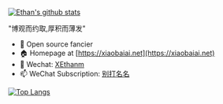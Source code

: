 [![Ethan's github stats](https://github-readme-stats.vercel.app/api?username=yicm&count_private=true&show_icons=true&theme=radical)](https://github.com/anuraghazra/github-readme-stats)

"博观而约取,厚积而薄发"

- 🌱 Open source fancier
- 🏠 Homepage at [https://xiaobaiai.net](https://xiaobaiai.net)
- 💬 Wechat: [XEthanm](https://raw.githubusercontent.com/yicm/yicm/master/XEthanm_344.jpg)
- 📫 WeChat Subscription: [别打名名](https://raw.githubusercontent.com/yicm/yicm/master/biedamingming.png)

[![Top Langs](https://github-readme-stats.vercel.app/api/top-langs/?username=yicm&hide=html&layout=compact)](https://github.com/yicm)

<!--
**yicm/yicm** is a ✨ _special_ ✨ repository because its `README.md` (this file) appears on your GitHub profile.

Here are some ideas to get you started:

- 🔭 I’m currently working on ...
- 🌱 I’m currently learning ...
- 👯 I’m looking to collaborate on ...
- 🤔 I’m looking for help with ...
- 💬 Ask me about ...
- 📫 How to reach me: ...
- 😄 Pronouns: ...
- ⚡ Fun fact: ...
-->
